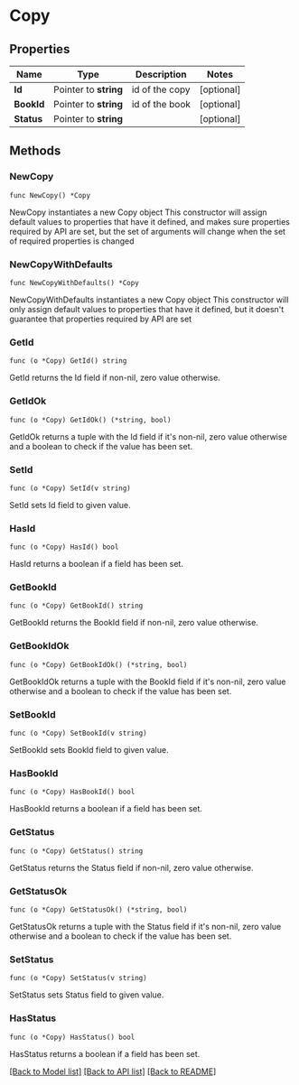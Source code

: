 # Copy

## Properties

Name | Type | Description | Notes
------------ | ------------- | ------------- | -------------
**Id** | Pointer to **string** | id of the copy | [optional] 
**BookId** | Pointer to **string** | id of the book | [optional] 
**Status** | Pointer to **string** |  | [optional] 

## Methods

### NewCopy

`func NewCopy() *Copy`

NewCopy instantiates a new Copy object
This constructor will assign default values to properties that have it defined,
and makes sure properties required by API are set, but the set of arguments
will change when the set of required properties is changed

### NewCopyWithDefaults

`func NewCopyWithDefaults() *Copy`

NewCopyWithDefaults instantiates a new Copy object
This constructor will only assign default values to properties that have it defined,
but it doesn't guarantee that properties required by API are set

### GetId

`func (o *Copy) GetId() string`

GetId returns the Id field if non-nil, zero value otherwise.

### GetIdOk

`func (o *Copy) GetIdOk() (*string, bool)`

GetIdOk returns a tuple with the Id field if it's non-nil, zero value otherwise
and a boolean to check if the value has been set.

### SetId

`func (o *Copy) SetId(v string)`

SetId sets Id field to given value.

### HasId

`func (o *Copy) HasId() bool`

HasId returns a boolean if a field has been set.

### GetBookId

`func (o *Copy) GetBookId() string`

GetBookId returns the BookId field if non-nil, zero value otherwise.

### GetBookIdOk

`func (o *Copy) GetBookIdOk() (*string, bool)`

GetBookIdOk returns a tuple with the BookId field if it's non-nil, zero value otherwise
and a boolean to check if the value has been set.

### SetBookId

`func (o *Copy) SetBookId(v string)`

SetBookId sets BookId field to given value.

### HasBookId

`func (o *Copy) HasBookId() bool`

HasBookId returns a boolean if a field has been set.

### GetStatus

`func (o *Copy) GetStatus() string`

GetStatus returns the Status field if non-nil, zero value otherwise.

### GetStatusOk

`func (o *Copy) GetStatusOk() (*string, bool)`

GetStatusOk returns a tuple with the Status field if it's non-nil, zero value otherwise
and a boolean to check if the value has been set.

### SetStatus

`func (o *Copy) SetStatus(v string)`

SetStatus sets Status field to given value.

### HasStatus

`func (o *Copy) HasStatus() bool`

HasStatus returns a boolean if a field has been set.


[[Back to Model list]](../README.md#documentation-for-models) [[Back to API list]](../README.md#documentation-for-api-endpoints) [[Back to README]](../README.md)


